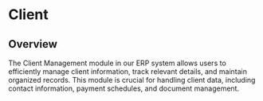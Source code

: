 # Client

## Overview
The Client Management module in our ERP system allows users to efficiently manage client information, track relevant details, and maintain organized records. This module is crucial for handling client data, including contact information, payment schedules, and document management.